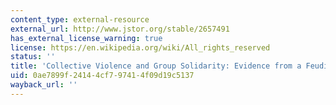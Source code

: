 ```yaml
---
content_type: external-resource
external_url: http://www.jstor.org/stable/2657491
has_external_license_warning: true
license: https://en.wikipedia.org/wiki/All_rights_reserved
status: ''
title: 'Collective Violence and Group Solidarity: Evidence from a Feuding Society'
uid: 0ae7899f-2414-4cf7-9741-4f09d19c5137
wayback_url: ''
---
```

